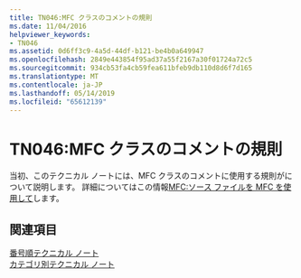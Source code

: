 ```yaml
---
title: TN046:MFC クラスのコメントの規則
ms.date: 11/04/2016
helpviewer_keywords:
- TN046
ms.assetid: 0d6ff3c9-4a5d-44df-b121-be4b0a649947
ms.openlocfilehash: 2849e443854f95ad37a55f2167a30f01724a72c5
ms.sourcegitcommit: 934cb53fa4cb59fea611bfeb9db110d8d6f7d165
ms.translationtype: MT
ms.contentlocale: ja-JP
ms.lasthandoff: 05/14/2019
ms.locfileid: "65612139"
---
```

# <a name="tn046-commenting-conventions-for-the-mfc-classes"></a>TN046:MFC クラスのコメントの規則

当初、このテクニカル ノートには、MFC クラスのコメントに使用する規則がについて説明します。 詳細についてはこの情報[MFC:ソース ファイルを MFC を使用して](../mfc/using-the-mfc-source-files.md)します。

## <a name="see-also"></a>関連項目

[番号順テクニカル ノート](../mfc/technical-notes-by-number.md)<br/>
[カテゴリ別テクニカル ノート](../mfc/technical-notes-by-category.md)

